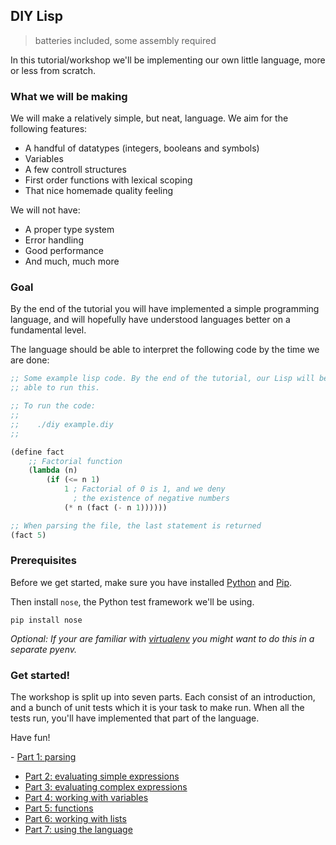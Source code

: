 ## DIY Lisp 

> batteries included, some assembly required

In this tutorial/workshop we'll be implementing our own little language, more or less from scratch. 


### What we will be making

We will make a relatively simple, but neat, language. We aim for the following features:

- A handful of datatypes (integers, booleans and symbols)
- Variables
- A few controll structures
- First order functions with lexical scoping
- That nice homemade quality feeling

We will not have:

- A proper type system
- Error handling
- Good performance
- And much, much more


### Goal

By the end of the tutorial you will have implemented a simple programming language, and will hopefully have understood languages better on a fundamental level. 

The language should be able to interpret the following code by the time we are done:

```lisp
;; Some example lisp code. By the end of the tutorial, our Lisp will be
;; able to run this.

;; To run the code:
;;
;;    ./diy example.diy
;;

(define fact 
    ;; Factorial function
    (lambda (n) 
        (if (<= n 1) 
            1 ; Factorial of 0 is 1, and we deny 
              ; the existence of negative numbers
            (* n (fact (- n 1))))))

;; When parsing the file, the last statement is returned
(fact 5)
```

### Prerequisites

Before we get started, make sure you have installed [Python](http://www.python.org/) and [Pip](https://pypi.python.org/pypi/pip). 

Then install `nose`, the Python test framework we'll be using.

    pip install nose

*Optional: If your are familiar with [virtualenv](http://www.virtualenv.org/en/latest/) you might want to do this in a separate pyenv.*


### Get started!

The workshop is split up into seven parts. Each consist of an introduction, and a bunch of unit tests which it is your task to make run. When all the tests run, you'll have implemented that part of the language.

Have fun!

- [Part 1: parsing](parts/1.md)
- [Part 2: evaluating simple expressions](parts/2.md)
- [Part 3: evaluating complex expressions](parts/3.md)
- [Part 4: working with variables](parts/4.md)
- [Part 5: functions](parts/5.md)
- [Part 6: working with lists](parts/6.md)
- [Part 7: using the language](parts/7.md)

